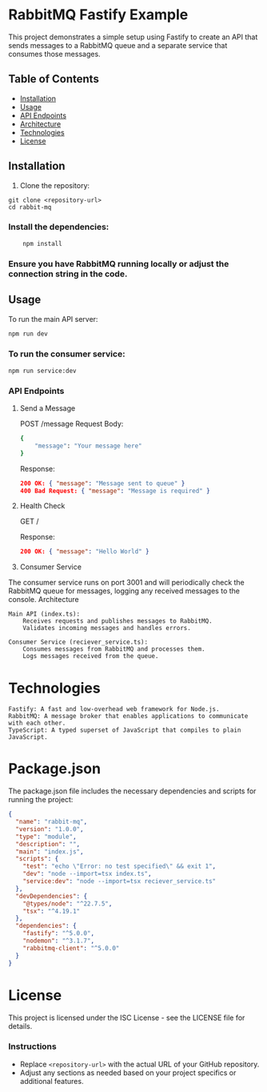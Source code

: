 # RabbitMQ Fastify Example

This project demonstrates a simple setup using Fastify to create an API that sends messages to a RabbitMQ queue and a separate service that consumes those messages.

## Table of Contents

- [Installation](#installation)
- [Usage](#usage)
- [API Endpoints](#api-endpoints)
- [Architecture](#architecture)
- [Technologies](#technologies)
- [License](#license)

## Installation

1. Clone the repository:

```
git clone <repository-url>
cd rabbit-mq
```

   ### Install the dependencies:

```
    npm install
```
   ### Ensure you have RabbitMQ running locally or adjust the connection string in the code.

## Usage

To run the main API server:

```bash
npm run dev
```

### To run the consumer service:

```
npm run service:dev
```

### API Endpoints

1. Send a Message

   POST /message
   Request Body:

   ```bash
   {
       "message": "Your message here"
   }
   ```

   Response:
   ```json
   200 OK: { "message": "Message sent to queue" }
   400 Bad Request: { "message": "Message is required" }
   ```
2. Health Check

   GET /

   Response:
   ```json
   200 OK: { "message": "Hello World" }
   ```
3. Consumer Service

The consumer service runs on port 3001 and will periodically check the RabbitMQ queue for messages, logging any received messages to the console.
Architecture

    Main API (index.ts):
        Receives requests and publishes messages to RabbitMQ.
        Validates incoming messages and handles errors.

    Consumer Service (reciever_service.ts):
        Consumes messages from RabbitMQ and processes them.
        Logs messages received from the queue.

# Technologies

    Fastify: A fast and low-overhead web framework for Node.js.
    RabbitMQ: A message broker that enables applications to communicate with each other.
    TypeScript: A typed superset of JavaScript that compiles to plain JavaScript.

# Package.json

The package.json file includes the necessary dependencies and scripts for running the project:

```json
{
  "name": "rabbit-mq",
  "version": "1.0.0",
  "type": "module",
  "description": "",
  "main": "index.js",
  "scripts": {
    "test": "echo \"Error: no test specified\" && exit 1",
    "dev": "node --import=tsx index.ts",
    "service:dev": "node --import=tsx reciever_service.ts"
  },
  "devDependencies": {
    "@types/node": "^22.7.5",
    "tsx": "^4.19.1"
  },
  "dependencies": {
    "fastify": "^5.0.0",
    "nodemon": "^3.1.7",
    "rabbitmq-client": "^5.0.0"
  }
}
```

# License

This project is licensed under the ISC License - see the LICENSE file for details.

### Instructions

- Replace `<repository-url>` with the actual URL of your GitHub repository.
- Adjust any sections as needed based on your project specifics or additional features.
